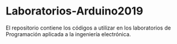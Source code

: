 # Laboratorios-Arduino2019
El repositorio contiene los códigos a utilizar en los laboratorios de Programación aplicada a la ingeniería electrónica.
